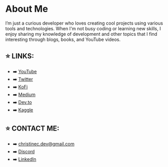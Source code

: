 # About Me

I’m just a curious developer who loves creating cool projects using various tools and technologies. When I'm not busy coding or learning new skills, I enjoy sharing my knowledge of development and other topics that I find interesting through blogs, books, and YouTube videos. 

## ⭐ LINKS: 
- ➡️ [YouTube](https://www.youtube.com/@christinec_devs)
- ➡️ [Twitter](https://twitter.com/christinec_dev )
- ➡️ [KoFi](https://ko-fi.com/christinedevs)
- ➡️ [Medium](https://medium.com/@christinec-dev)
- ➡️ [Dev.to](https://dev.to/christinec_dev )
- ➡️ [Kaggle](https://www.kaggle.com/christinecoomans)

## ⭐ CONTACT ME: 
- ➡️ christinec.dev@gmail.com
- ➡️ [Discord](https://discord.gg/4N6b4bkC8h)
- ➡️ [LinkedIn](https://www.linkedin.com/in/christine-coomans)
